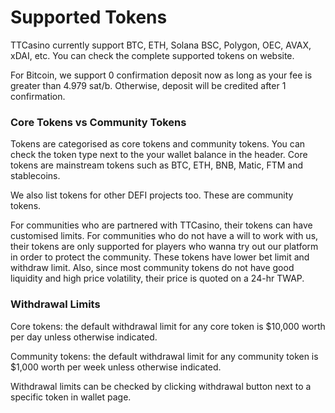 # Supported Tokens

TTCasino currently support BTC, ETH, Solana BSC, Polygon, OEC, AVAX, xDAI, etc. You can check the complete supported tokens on website.&#x20;

For Bitcoin, we support 0 confirmation deposit now as long as your fee is greater than 4.979 sat/b. Otherwise, deposit will be credited after 1 confirmation.&#x20;

### Core Tokens vs Community Tokens

Tokens are categorised as core tokens and community tokens. You can check the token type next to the your wallet balance in the header. Core tokens are mainstream tokens such as BTC, ETH, BNB, Matic, FTM and stablecoins.&#x20;

We also list tokens for other DEFI projects too. These are community tokens.&#x20;

For communities who are partnered with TTCasino, their tokens can have customised limits. For communities who do not have a will to work with us, their tokens are only supported for players who wanna try out our platform in order to protect the community. These tokens have lower bet limit and withdraw limit. Also, since most community tokens do not have good liquidity and high price volatility, their price is quoted on a 24-hr TWAP.

### Withdrawal Limits

Core tokens: the default withdrawal limit for any core token is $10,000 worth per day unless otherwise indicated.

Community tokens: the default withdrawal limit for any community token is $1,000 worth per week unless otherwise indicated.

Withdrawal limits can be checked by clicking withdrawal button next to a specific token in wallet page.&#x20;
